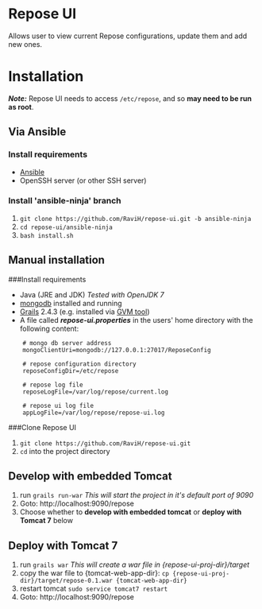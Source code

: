 Repose UI
============

Allows user to view current Repose configurations, update them and add new ones.

Installation
============
***Note:*** Repose UI needs to access `/etc/repose`, and so **may need to be run as root**.

Via Ansible
----------
### Install requirements

  - [Ansible](http://docs.ansible.com/intro_installation.html)
  - OpenSSH server (or other SSH server)

### Install 'ansible-ninja' branch
  1. `git clone https://github.com/RaviH/repose-ui.git -b ansible-ninja`
  1. `cd repose-ui/ansible-ninja`
  1. `bash install.sh` 

Manual installation
----------
###Install requirements

  * Java (JRE and JDK) *Tested with OpenJDK 7*
  * [mongodb](http://mongodb.org) installed and running
  * [Grails](http://grails.org) 2.4.3 (e.g. installed via [GVM tool](http://gvmtool.net/))
  * A file called ***repose-ui.properties*** in the users' home directory with the following content:

```
    # mongo db server address
    mongoClientUri=mongodb://127.0.0.1:27017/ReposeConfig

    # repose configuration directory
    reposeConfigDir=/etc/repose

    # repose log file
    reposeLogFile=/var/log/repose/current.log

    # repose ui log file
    appLogFile=/var/log/repose/repose-ui.log
```

###Clone Repose UI

  1. `git clone https://github.com/RaviH/repose-ui.git`
  1. `cd` into the project directory

Develop with embedded Tomcat
-----------------
  1. run `grails run-war` *This will start the project in it's default port of 9090*
  1. Goto: http://localhost:9090/repose
  1. Choose whether to **develop with embedded tomcat** or **deploy with Tomcat 7** below 

Deploy with Tomcat 7
-----------------
  1. run `grails war` *This will create a war file in {repose-ui-proj-dir}/target*
  1. copy the war file to {tomcat-web-app-dir}: `cp {repose-ui-proj-dir}/target/repose-0.1.war {tomcat-web-app-dir}`
  1. restart tomcat `sudo service tomcat7 restart`
  1. Goto: http://localhost:9090/repose
